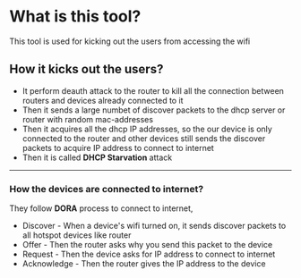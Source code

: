 # What is this tool?

This tool is used for kicking out the users from accessing the wifi

## How it kicks out the users?

- It perform deauth attack to the router to kill all the connection between routers and devices already connected to it
- Then it sends a large numbet of discover packets to the dhcp server or router with random mac-addresses
- Then it acquires all the dhcp IP addresses, so the our device is only connected to the router and other devices still sends the discover packets to acquire IP address to connect to internet
- Then it is called **DHCP Starvation** attack

---

### How the devices are connected to internet?

They follow **DORA** process to connect to internet,

- Discover - When a device's wifi turned on, it sends discover packets to all hotspot devices like router
- Offer - Then the router asks why you send this packet to the device
- Request - Then the device asks for IP address to connect to internet
- Acknowledge - Then the router gives the IP address to the device
